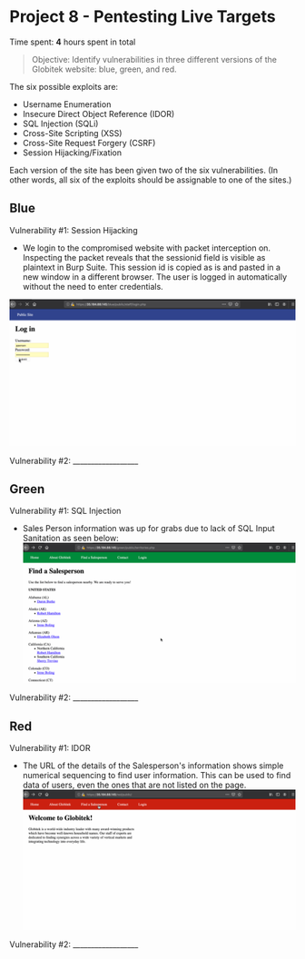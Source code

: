 # Project 8 - Pentesting Live Targets

Time spent: **4** hours spent in total

> Objective: Identify vulnerabilities in three different versions of the Globitek website: blue, green, and red.

The six possible exploits are:
* Username Enumeration
* Insecure Direct Object Reference (IDOR)
* SQL Injection (SQLi)
* Cross-Site Scripting (XSS)
* Cross-Site Request Forgery (CSRF)
* Session Hijacking/Fixation

Each version of the site has been given two of the six vulnerabilities. (In other words, all six of the exploits should be assignable to one of the sites.)

## Blue

Vulnerability #1: Session Hijacking
- We login to the compromised website with packet interception on. Inspecting the packet reveals that the sessionid field is visible as plaintext in Burp Suite. This session id is copied as is and pasted in a new window in a different browser. The user is logged in automatically without the need to enter credentials.

![ ](Week8_Attack1.gif)


Vulnerability #2: __________________

## Green

Vulnerability #1: SQL Injection
- Sales Person information was up for grabs due to lack of SQL Input Sanitation as seen below:
![ ](Week8_Attack3.gif)


Vulnerability #2: __________________


## Red

Vulnerability #1: IDOR
- The URL of the details of the Salesperson's information shows simple numerical sequencing to find user information. This can be used to find data of users, even the ones that are not listed on the page.
![ ](Week8_Attack5.gif)


Vulnerability #2: __________________

